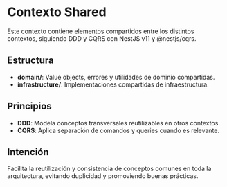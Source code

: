 # Contexto Shared

Este contexto contiene elementos compartidos entre los distintos contextos, siguiendo DDD y CQRS con NestJS v11 y @nestjs/cqrs.

## Estructura
- **domain/**: Value objects, errores y utilidades de dominio compartidas.
- **infrastructure/**: Implementaciones compartidas de infraestructura.

## Principios
- **DDD**: Modela conceptos transversales reutilizables en otros contextos.
- **CQRS**: Aplica separación de comandos y queries cuando es relevante.

## Intención
Facilita la reutilización y consistencia de conceptos comunes en toda la arquitectura, evitando duplicidad y promoviendo buenas prácticas.
